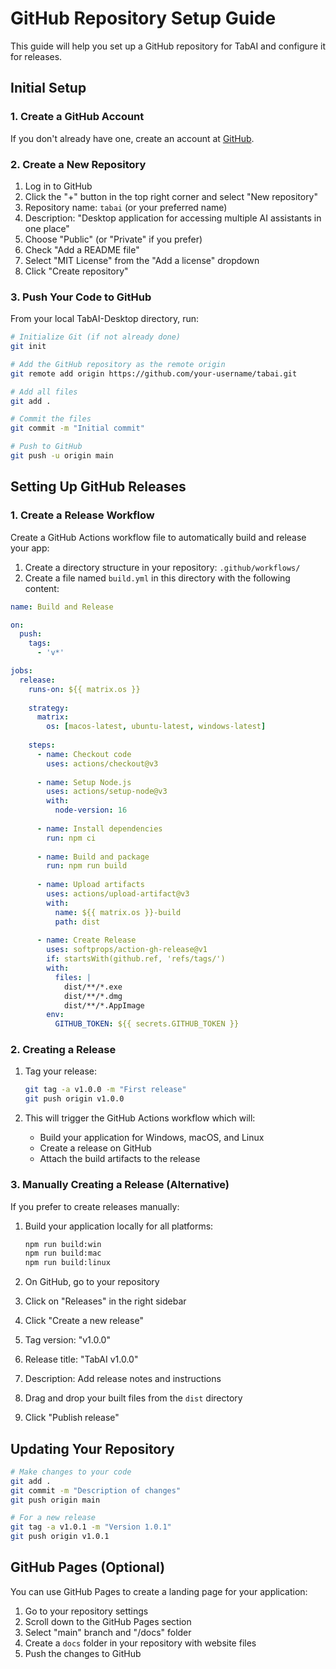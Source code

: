 # GitHub Repository Setup Guide

This guide will help you set up a GitHub repository for TabAI and configure it for releases.

## Initial Setup

### 1. Create a GitHub Account
If you don't already have one, create an account at [GitHub](https://github.com/).

### 2. Create a New Repository
1. Log in to GitHub
2. Click the "+" button in the top right corner and select "New repository"
3. Repository name: `tabai` (or your preferred name)
4. Description: "Desktop application for accessing multiple AI assistants in one place"
5. Choose "Public" (or "Private" if you prefer)
6. Check "Add a README file"
7. Select "MIT License" from the "Add a license" dropdown
8. Click "Create repository"

### 3. Push Your Code to GitHub
From your local TabAI-Desktop directory, run:

```bash
# Initialize Git (if not already done)
git init

# Add the GitHub repository as the remote origin
git remote add origin https://github.com/your-username/tabai.git

# Add all files
git add .

# Commit the files
git commit -m "Initial commit"

# Push to GitHub
git push -u origin main
```

## Setting Up GitHub Releases

### 1. Create a Release Workflow

Create a GitHub Actions workflow file to automatically build and release your app:

1. Create a directory structure in your repository: `.github/workflows/`
2. Create a file named `build.yml` in this directory with the following content:

```yaml
name: Build and Release

on:
  push:
    tags:
      - 'v*'

jobs:
  release:
    runs-on: ${{ matrix.os }}
    
    strategy:
      matrix:
        os: [macos-latest, ubuntu-latest, windows-latest]
        
    steps:
      - name: Checkout code
        uses: actions/checkout@v3
        
      - name: Setup Node.js
        uses: actions/setup-node@v3
        with:
          node-version: 16
          
      - name: Install dependencies
        run: npm ci
        
      - name: Build and package
        run: npm run build
        
      - name: Upload artifacts
        uses: actions/upload-artifact@v3
        with:
          name: ${{ matrix.os }}-build
          path: dist
          
      - name: Create Release
        uses: softprops/action-gh-release@v1
        if: startsWith(github.ref, 'refs/tags/')
        with:
          files: |
            dist/**/*.exe
            dist/**/*.dmg
            dist/**/*.AppImage
        env:
          GITHUB_TOKEN: ${{ secrets.GITHUB_TOKEN }}
```

### 2. Creating a Release

1. Tag your release:
   ```bash
   git tag -a v1.0.0 -m "First release"
   git push origin v1.0.0
   ```

2. This will trigger the GitHub Actions workflow which will:
   - Build your application for Windows, macOS, and Linux
   - Create a release on GitHub
   - Attach the build artifacts to the release

### 3. Manually Creating a Release (Alternative)

If you prefer to create releases manually:

1. Build your application locally for all platforms:
   ```bash
   npm run build:win
   npm run build:mac
   npm run build:linux
   ```

2. On GitHub, go to your repository
3. Click on "Releases" in the right sidebar
4. Click "Create a new release"
5. Tag version: "v1.0.0"
6. Release title: "TabAI v1.0.0"
7. Description: Add release notes and instructions
8. Drag and drop your built files from the `dist` directory
9. Click "Publish release"

## Updating Your Repository

```bash
# Make changes to your code
git add .
git commit -m "Description of changes"
git push origin main

# For a new release
git tag -a v1.0.1 -m "Version 1.0.1"
git push origin v1.0.1
```

## GitHub Pages (Optional)

You can use GitHub Pages to create a landing page for your application:

1. Go to your repository settings
2. Scroll down to the GitHub Pages section
3. Select "main" branch and "/docs" folder
4. Create a `docs` folder in your repository with website files
5. Push the changes to GitHub 